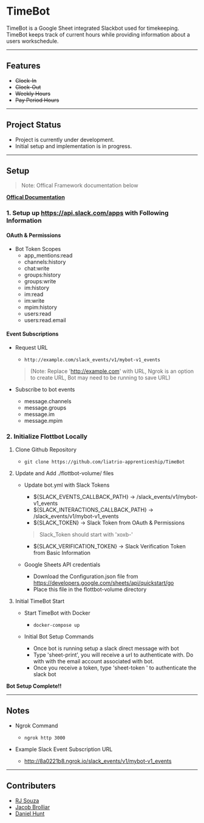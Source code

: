 # **TimeBot**

TimeBot is a Google Sheet integrated Slackbot used for timekeeping. TimeBot keeps track of current hours while providing information about a users workschedule.

---

## **Features**

- ~~Clock-In~~
- ~~Clock-Out~~
- ~~Weekly Hours~~
- ~~Pay Period Hours~~

---

## **Project Status**

- Project is currently under development. 
- Initial setup and implementation is in progress.

---

## **Setup** 

> Note: Offical Framework documentation below

**[Offical Documentation](https://target.github.io/flottbot-docs/basics/slack/)**

### 1. Setup up https://api.slack.com/apps with Following Information

#### OAuth & Permissions

- Bot Token Scopes
	- app_mentions:read
	- channels:history
	- chat:write
	- groups:history
	- groups:write
	- im:history
	- im:read
	- im:write
	- mpim:history
	- users:read
    - users:read.email

#### Event Subscriptions

- Request URL 
	- ``` http://example.com/slack_events/v1/mybot-v1_events ``` 
       
    > (Note: Replace 'http://example.com' with URL, Ngrok is an option to create URL, Bot may need to be running to save URL)

- Subscribe to bot events
	- message.channels
	- message.groups
	- message.im
	- message.mpim

### 2. Initialize Flottbot Locally

1. Clone Github Repository

	- ``` git clone https://github.com/liatrio-apprenticeship/TimeBot ```

2. Update and Add ./flottbot-volume/ files

	- Update bot.yml with Slack Tokens
		- ${SLACK_EVENTS_CALLBACK_PATH}       -> /slack_events/v1/mybot-v1_events
		- ${SLACK_INTERACTIONS_CALLBACK_PATH} -> /slack_events/v1/mybot-v1_events
		- ${SLACK_TOKEN}                      -> Slack Token from OAuth & Permissions
		> Slack_Token should start with 'xoxb-'
		- ${SLACK_VERIFICATION_TOKEN}         -> Slack Verification Token from Basic Information

	- Google Sheets API credentials
		- Download the Configuration.json file from https://developers.google.com/sheets/api/quickstart/go
		- Place this file in the flottbot-volume directory

3. Initial TimeBot Start

	- Start TimeBot with Docker
		- ``` docker-compose up ```
	
	- Initial Bot Setup Commands
		- Once bot is running setup a slack direct message with bot
		- Type 'sheet-print', you will receive a url to authenticate with. Do with with the email account associated with bot.
		- Once you receive a token, type 'sheet-token <insert token here>' to authenticate the slack bot

**Bot Setup Complete!!**
	
---

## **Notes** 

- Ngrok Command
	- ``` ngrok http 3000 ```

- Example Slack Event Subscription URL
	- http://8a0221b8.ngrok.io/slack_events/v1/mybot-v1_events

---

## **Contributers** 

- [RJ Souza](https://github.com/Empyreus)
- [Jacob Brolliar](https://github.com/MrDr-Professor)
- [Daniel Hunt](https://github.com/DanHunt27)
